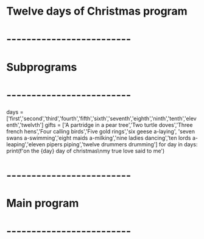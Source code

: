# Twelve days of Christmas program

# -------------------------
# Subprograms
# -------------------------

days = ['first','second','third','fourth','fifth','sixth','seventh','eighth','ninth','tenth','eleventh','twelvth']
gifts = ['A partridge in a pear tree','Two turtle doves','Three french hens','Four calling birds','Five gold rings','six geese a-laying',
'seven swans a-swimming','eight maids a-milking','nine ladies dancing','ten lords a-leaping','eleven pipers piping','twelve drummers drumming']
for day in days:
  print(f'on the {day} day of christmas\nmy true love said to me')




# -------------------------
# Main program
# -------------------------
